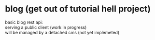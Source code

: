 # blog (get out of tutorial hell project)

basic blog rest api:  
serving a public client (work in progress)  
will be managed by a detached cms (not yet implemeted)

